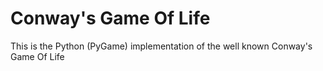 # Conway's Game Of Life
This is the Python (PyGame) implementation of the well known Conway's Game Of Life
